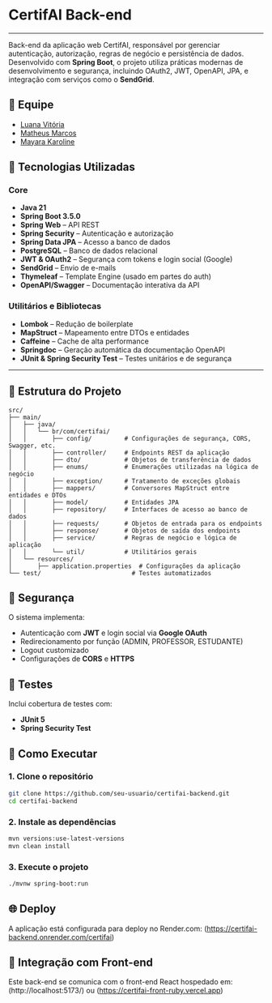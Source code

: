 # CertifAI Back-end

---

Back-end da aplicação web CertifAI, responsável por gerenciar autenticação, autorização, regras de negócio e persistência de dados. Desenvolvido com **Spring Boot**, o projeto utiliza práticas modernas de desenvolvimento e segurança, incluindo OAuth2, JWT, OpenAPI, JPA, e integração com serviços como o **SendGrid**.


## 👥 Equipe

- [Luana Vitória](https://github.com/LuBrito371)
- [Matheus Marcos](https://github.com/Matheusxr77)
- [Mayara Karoline](https://github.com/mayeufraferreira)

## 🚀 Tecnologias Utilizadas

### Core
- **Java 21**
- **Spring Boot 3.5.0**
- **Spring Web** – API REST
- **Spring Security** – Autenticação e autorização
- **Spring Data JPA** – Acesso a banco de dados
- **PostgreSQL** – Banco de dados relacional
- **JWT & OAuth2** – Segurança com tokens e login social (Google)
- **SendGrid** – Envio de e-mails
- **Thymeleaf** – Template Engine (usado em partes do auth)
- **OpenAPI/Swagger** – Documentação interativa da API

### Utilitários e Bibliotecas
- **Lombok** – Redução de boilerplate
- **MapStruct** – Mapeamento entre DTOs e entidades
- **Caffeine** – Cache de alta performance
- **Springdoc** – Geração automática da documentação OpenAPI
- **JUnit & Spring Security Test** – Testes unitários e de segurança

---

## 📁 Estrutura do Projeto

```
src/
├── main/
│   ├── java/
│   │   └── br/com/certifai/
│   │       ├── config/         # Configurações de segurança, CORS, Swagger, etc.
│   │       ├── controller/     # Endpoints REST da aplicação
│   │       ├── dto/            # Objetos de transferência de dados
│   │       ├── enums/          # Enumerações utilizadas na lógica de negócio
│   │       ├── exception/      # Tratamento de exceções globais
│   │       ├── mappers/        # Conversores MapStruct entre entidades e DTOs
│   │       ├── model/          # Entidades JPA
│   │       ├── repository/     # Interfaces de acesso ao banco de dados
│   │       ├── requests/       # Objetos de entrada para os endpoints
│   │       ├── response/       # Objetos de saída dos endpoints
│   │       ├── service/        # Regras de negócio e lógica de aplicação
│   │       └── util/           # Utilitários gerais
│   └── resources/
│       ├── application.properties  # Configurações da aplicação
└── test/                         # Testes automatizados
```

## 🔐 Segurança

O sistema implementa:

- Autenticação com **JWT** e login social via **Google OAuth**
- Redirecionamento por função (ADMIN, PROFESSOR, ESTUDANTE)
- Logout customizado
- Configurações de **CORS** e **HTTPS**

## 🧪 Testes

Inclui cobertura de testes com:

- **JUnit 5**
- **Spring Security Test**

## 🚀 Como Executar

### 1. Clone o repositório
```bash
git clone https://github.com/seu-usuario/certifai-backend.git
cd certifai-backend
```

### 2. Instale as dependências
```bash
mvn versions:use-latest-versions
mvn clean install
```

### 3. Execute o projeto
```bash
./mvnw spring-boot:run
```

## 🌐 Deploy

A aplicação está configurada para deploy no Render.com: (https://certifai-backend.onrender.com/certifai)

## 🧭 Integração com Front-end

Este back-end se comunica com o front-end React hospedado em: (http://localhost:5173/) ou (https://certifai-front-ruby.vercel.app)
